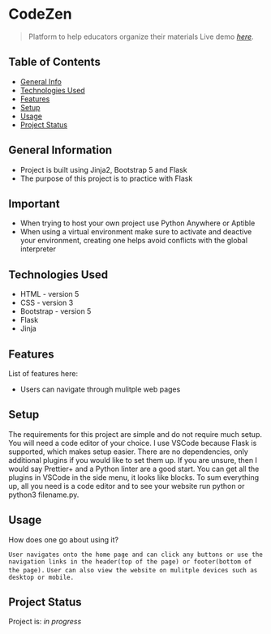 # CodeZen
> Platform to help educators organize their materials
> Live demo [_here_](https://pokemon-store-eight.vercel.app/learn.html). <!-- If you have the project hosted somewhere, include the link here. -->

## Table of Contents
* [General Info](#general-information)
* [Technologies Used](#technologies-used)
* [Features](#features)
* [Setup](#setup)
* [Usage](#usage)
* [Project Status](#project-status)
<!-- * [License](#license) -->

## General Information
- Project is built using Jinja2, Bootstrap 5 and Flask
- The purpose of this project is to practice with Flask
<!-- What problem does it (intend to) solve?-->
<!-- You don't have to answer all the questions - just the ones relevant to your project. -->

## Important
-  When trying to host your own project use Python Anywhere or Aptible
-  When using a virtual environment make sure to activate and deactive your environment, creating one helps avoid conflicts with the global interpreter

## Technologies Used
- HTML - version 5
- CSS - version 3
- Bootstrap - version 5
- Flask
- Jinja

## Features
List of features here:
- Users can navigate through mulitple web pages

## Setup
The requirements for this project are simple and do not require much setup. You will need a code editor of your choice. I use VSCode because Flask is supported, which makes setup easier. There are no dependencies, only additional plugins if you would like to set them up. If you are unsure, then I would say Prettier+ and a Python linter are a good start. You can get all the plugins in VSCode in the side menu, it looks like blocks. To sum everything up, all you need is a code editor and to see your website run python or python3 filename.py.

## Usage
How does one go about using it?

`User navigates onto the home page and can click any buttons or use the navigation links in the header(top of the page) or footer(bottom of the page).`
`User can also view the website on mulitple devices such as desktop or mobile.`

## Project Status
Project is: _in progress_ 
